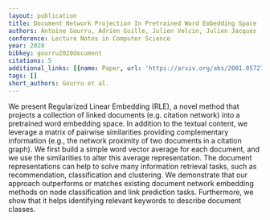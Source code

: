 ```yaml
---
layout: publication
title: Document Network Projection In Pretrained Word Embedding Space
authors: Antoine Gourru, Adrien Guille, Julien Velcin, Julien Jacques
conference: Lecture Notes in Computer Science
year: 2020
bibkey: gourru2020document
citations: 5
additional_links: [{name: Paper, url: 'https://arxiv.org/abs/2001.05727'}]
tags: []
short_authors: Gourru et al.
---
```

We present Regularized Linear Embedding (RLE), a novel method that projects a
collection of linked documents (e.g. citation network) into a pretrained word
embedding space. In addition to the textual content, we leverage a matrix of
pairwise similarities providing complementary information (e.g., the network
proximity of two documents in a citation graph). We first build a simple word
vector average for each document, and we use the similarities to alter this
average representation. The document representations can help to solve many
information retrieval tasks, such as recommendation, classification and
clustering. We demonstrate that our approach outperforms or matches existing
document network embedding methods on node classification and link prediction
tasks. Furthermore, we show that it helps identifying relevant keywords to
describe document classes.